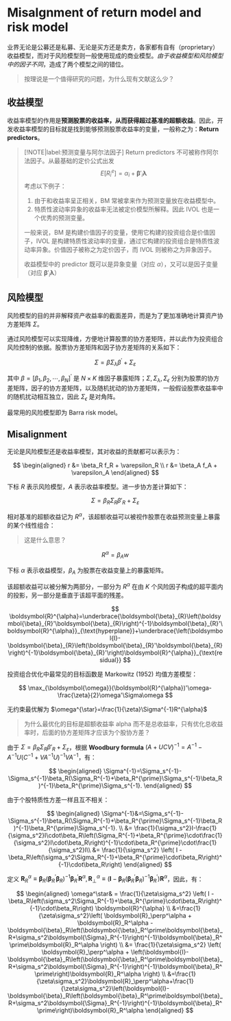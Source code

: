 # Misalgnment of return model and risk model

业界无论是公募还是私募、无论是买方还是卖方，各家都有自有（proprietary）收益模型，而对于风险模型则一般使用现成的商业模型。*由于收益模型和风险模型中的因子不同*，造成了两个模型之间的错位。

> 按理说是一个值得研究的问题，为什么现有文献这么少？

## 收益模型

收益率模型的作用是**预测股票的收益率，从而获得超过基准的超额收益**。因此，开发收益率模型的目标就是找到能够预测股票收益率的变量，一般称之为：**Return predictors**。

> [!NOTE|label:预测变量与阿尔法因子]
> Return predictors 不可被称作阿尔法因子。从最基础的定价公式出发
$$
E[R_i^e]=\alpha_i+\boldsymbol{\beta}'_i\boldsymbol{\lambda}
$$
> 考虑以下例子：
>
> 1. 由于和收益率呈正相关，BM 常被拿来作为预测变量放在收益模型中。
> 2. 特质性波动率异象的收益率无法被定价模型所解释。因此 IVOL 也是一个优秀的预测变量。
>
> 一般来说，BM 是构建价值因子的变量，使用它构建的投资组合是价值因子，IVOL 是构建特质性波动率的变量，通过它构建的投资组合是特质性波动率异象。价值因子被称之为定价因子，而 IVOL 则被称之为异象因子。
> 
> 收益模型中的 predictor 既可以是异象变量（对应 $\alpha$），又可以是因子变量 （对应 $\boldsymbol{\beta}'_i\boldsymbol{\lambda}$）

## 风险模型

风险模型的目的并非解释资产收益率的截面差异，而是为了更加准确地计算资产协方差矩阵 $\Sigma$。

通过风险模型可以实现降维，方便地计算股票的协方差矩阵，并以此作为投资组合风险控制的依据。股票协方差矩阵和因子协方差矩阵的关系如下：

$$
\Sigma{=}\beta\Sigma_\lambda\beta^{\prime} + \Sigma_\varepsilon 
$$

其中 $\beta=[\beta_{1},\beta_{2},\cdots,\beta_{N}]^{\prime}$ 是 $N\times K$ 维因子暴露矩阵；$\Sigma,\Sigma_{\lambda},\Sigma_{\epsilon}$ 分别为股票的协方差矩阵，因子的协方差矩阵，以及随机扰动的协方差矩阵，一般假设股票收益率中的随机扰动相互独立，因此 $\Sigma_{\epsilon}$ 是对角阵。  

最常用的风险模型即为 Barra risk model。

## Misalignment

无论是风险模型还是收益率模型，其对收益的贡献都可以表示为：

$$
\begin{aligned}
    r &= \beta_R f_R + \varepsilon_R \\
    r &= \beta_A f_A + \varepsilon_A 
\end{aligned}
$$

下标 $R$ 表示风险模型，$A$ 表示收益率模型。进一步协方差计算如下：

$$
\Sigma = \beta_R \Sigma_R \beta'_R+\Sigma_{\varepsilon}
$$


相对基准的超额收益记为 $R^{\alpha}$，该超额收益可以被视作股票在收益预测变量上暴露的某个线性组合：

> 这是什么意思？

$$
R^{\alpha} = \beta_{A}w
$$

下标 $\alpha$ 表示收益模型，$\beta_{A}$ 为股票在收益变量上的暴露矩阵。
 
该超额收益可以被分解为两部分，一部分为 $R^{\alpha}$ 在由 $K$ 个风险因子构成的超平面内的投影，另一部分是垂直于该超平面的残差。

$$
\boldsymbol{R}^{\alpha}=\underbrace{\boldsymbol{\beta}_{R}\left(\boldsymbol{\beta}_{R}'\boldsymbol{\beta}_{R}\right)^{-1}\boldsymbol{\beta}_{R}'\boldsymbol{R}^{\alpha}}_{\text{hyperplane}}+\underbrace{\left(\boldsymbol{I}-\boldsymbol{\beta}_{R}\left(\boldsymbol{\beta}_{R}'\boldsymbol{\beta}_{R}\right)^{-1}\boldsymbol{\beta}_{R}'\right)\boldsymbol{R}^{\alpha}}_{\text{residual}}
$$


投资组合优化中最常见的目标函数是 Markowitz (1952) 均值方差模型：

$$
\max_{\boldsymbol{\omega}}(\boldsymbol{R}^{\alpha})'\omega-\frac{\zeta}{2}\omega'\Sigma\omega 
$$

无约束最优解为 $\omega^{\star}=\frac{1}{\zeta}\Sigma^{-1}R^{\alpha}$

> 为什么最优化的目标是超额收益率 alpha 而不是总收益率，只有优化总收益率时，后面的协方差矩阵才应该为个股协方差？

由于 $\Sigma = \beta_R \Sigma_R \beta'_R+\Sigma_{\varepsilon}$，根据 **Woodbury formula** $(A+UCV)^{-1}=A^{-1}-A^{-1}U(C^{-1}+VA^{-1}U)^{-1}VA^{-1}$，有：

$$
\begin{aligned}
    \Sigma^{-1}=\Sigma_s^{-1}-\Sigma_s^{-1}\beta_R(\Sigma_R^{-1}+\beta_R^{\prime}\Sigma_s^{-1}\beta_R)^{-1}\beta_R^{\prime}\Sigma_s^{-1}.
\end{aligned}
$$

由于个股特质性方差一样且互不相关：

$$
\begin{aligned}
    \Sigma^{-1}&=\Sigma_s^{-1}-\Sigma_s^{-1}\beta_R(\Sigma_R^{-1}+\beta_R^{\prime}\Sigma_s^{-1}\beta_R)^{-1}\beta_R^{\prime}\Sigma_s^{-1}. \\
    &= \frac{1}{\sigma_s^2}I-\frac{1}{\sigma_s^2}I\cdot\beta_R\left(\Sigma_R^{-1}+\beta_R^{\prime}\cdot\frac{1}{\sigma_s^2}I\cdot\beta_R\right)^{-1}\cdot\beta_R^{\prime}\cdot\frac{1}{\sigma_s^2}I\\
    &= \frac{1}{\sigma_s^2} \left( I - \beta_R\left(\sigma_s^2\Sigma_R^{-1}+\beta_R^{\prime}\cdot\beta_R\right)^{-1}\cdot\beta_R\right)
\end{aligned}
$$

定义 $\boldsymbol{R}_{R}^{\alpha}\equiv\boldsymbol{\beta}_{R}(\boldsymbol{\beta}_{R}^{\prime}\boldsymbol{\beta}_{R})^{-1}\boldsymbol{\beta}_{R}^{\prime}\boldsymbol{R}^{\alpha},\boldsymbol{R}_{\perp}^{\alpha}\equiv(\boldsymbol{I}-\boldsymbol{\beta}_{R}\left(\boldsymbol{\beta}_{R}^{\prime}\boldsymbol{\beta}_{R}\right)^{-1}\boldsymbol{\beta}_{R}^{\prime})\boldsymbol{R}^{\alpha}$，因此，有：

$$
\begin{aligned}
    \omega^\star& = \frac{1}{\zeta\sigma_s^2} \left( I - \beta_R\left(\sigma_s^2\Sigma_R^{-1}+\beta_R^{\prime}\cdot\beta_R\right)^{-1}\cdot\beta_R\right) \boldsymbol{R}^{\alpha}  \\
    &=\frac{1}{\zeta\sigma_s^2}\left(  \boldsymbol{R}_\perp^\alpha + \boldsymbol{R}_R^\alpha -\boldsymbol{\beta}_R\left(\boldsymbol{\beta}_R^\prime\boldsymbol{\beta}_R+\sigma_s^2\boldsymbol{\Sigma}_R^{-1}\right)^{-1}\boldsymbol{\beta}_R^\prime\boldsymbol{R}_R^\alpha  \right) \\
    &= \frac{1}{\zeta\sigma_s^2} \left(  \boldsymbol{R}_\perp^\alpha + \left(\boldsymbol{I}-\boldsymbol{\beta}_R\left(\boldsymbol{\beta}_R^\prime\boldsymbol{\beta}_R+\sigma_s^2\boldsymbol{\Sigma}_R^{-1}\right)^{-1}\boldsymbol{\beta}_R^\prime\right)\boldsymbol{R}_R^\alpha  \right) \\
    &=\frac{1}{\zeta\sigma_s^2}\boldsymbol{R}_\perp^\alpha+\frac{1}{\zeta\sigma_s^2}\left(\boldsymbol{I}-\boldsymbol{\beta}_R\left(\boldsymbol{\beta}_R^\prime\boldsymbol{\beta}_R+\sigma_s^2\boldsymbol{\Sigma}_R^{-1}\right)^{-1}\boldsymbol{\beta}_R^\prime\right)\boldsymbol{R}_R^\alpha
\end{aligned}
$$



